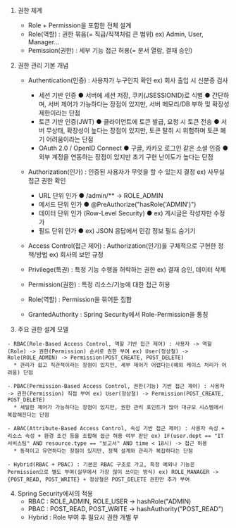 1. 권한 체계
   
   - Role + Permission을 포함한 전체 설계
   - Role(역할) : 권한 묶음(= 직급/직책처럼 큰 범위) ex) Admin, User, Manager...
   - Pemission(권한) : 세부 기능 접근 허용(= 문서 열람, 결재 승인)

3. 권한 관리 기본 개념
   - Authentication(인증) : 사용자가 누구인지 확인 ex) 회사 출입 시 신분증 검사
     * 세션 기반 인증
         ● 서버에 세션 저장, 쿠키(JSESSIONID)로 식별
         ● 간단하며, 서버 제어가 가능하다는 장점이 있지만, 서버 메모리/DB 부하 및 확장성 제한이라는 단점
     * 토큰 기반 인증(JWT)
         ● 클라이언트에 토큰 발급, 요청 시 토큰 전송
         ● 서버 무상태, 확장성이 높다는 장점이 있지만, 토큰 탈취 시 위험하며 토큰 폐기 어려움이라는 단점
     * OAuth 2.0 / OpenID Connect
         ● 구글, 카카오 로그인 같은 소셜 인증
         ● 외부 계정을 연동하는 장점이 있지만 초기 구현 난이도가 높다는 단점
       
   - Authorization(인가) : 인증된 사용자가 무엇을 할 수 있는지 결정 ex) 사무실 접근 권한 확인
     * URL 단위 인가
         ● /admin/** → ROLE_ADMIN
     * 메서드 단위 인가
         ● @PreAuthorize("hasRole('ADMIN')")
     * 데이터 단위 인가 (Row-Level Security)
         ● ex) 게시글은 작성자만 수정 가
     * 필드 단위 인가
         ● ex) JSON 응답에서 민감 정보 필드 숨기기
                   
   - Access Control(접근 제어) : Authorization(인가)을 구체적으로 구현한 정책/방법 ex) 회사의 보안 규정
     
   - Privilege(특권) : 특정 기능 수행을 허락하는 권한 ex) 결재 승인, 데이터 삭제
     
   - Permission(권한) : 특정 리소스/기능에 대한 접근 허용
     
   - Role(역할) : Permission을 묶어둔 집합
     
   - GrantedAuthority : Spring Security에서 Role-Permission을 통칭

  4. 주요 권한 설계 모델
     
    - RBAC(Role-Based Access Control, 역할 기반 접근 제어) : 사용자 -> 역할(Role) -> 권한(Permission) 순서로 권한 부여 ex) User(정상철) -> Role(ROLE_ADMIN) -> Permission(POST_CREATE, POST_DELETE)
      * 관리가 쉽고 직관적이라는 장점이 있지만, 세부 제어가 어렵다는(예외 케이스 처리가 어려움) 단점
        
    - PBAC(Permission-Based Access Control, 권한(기능) 기반 접근 제어) : 사용자 -> 권한(Permission) 직접 부여 ex) User(정상철) -> Permission(POST_CREATE, POST_DELETE)
      * 세밀한 제어가 가능하다는 장점이 있지만, 권한 관리 포인트가 많아 대규모 시스템에서 복잡해진다는 단점
      
    - ABAC(Attribute-Based Access Control, 속성 기반 접근 제어) : 사용자 속성 + 리소스 속성 + 환경 조건 등을 조합해 접근 허용 여부 판단 ex) IF(user.dept == "IT 서비스팀" AND resource.type == "보고서" AND time < 18시) -> 접근 허용
      * 동적이고 유연하다는 장점이 있지만, 정책 설계와 관리가 복잡하다는 단점
        
    - Hybrid(RBAC + PBAC) : 기본은 RBAC 구조로 가고, 특정 예외나 기능은 Permission으로 별도 부여(실무에서 가장 많이 쓰이는 방식) ex) ROLE_MANAGER -> {POST_READ, POST_WRITE} + 정상철은 POST_DELETE 권한만 추가 부여
    
  4. Spring Security에서의 적용
     - RBAC : ROLE_ADMIN, ROLE_USER -> hashRole("ADMIN)
     - PBAC : POST_READ, POST_WRITE -> hashAuthority("POST_READ")
     - Hybrid : Role 부여 후 필요시 권한 개별 부
